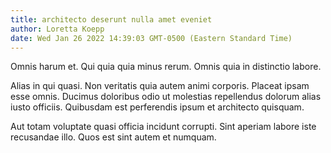```yaml
---
title: architecto deserunt nulla amet eveniet
author: Loretta Koepp
date: Wed Jan 26 2022 14:39:03 GMT-0500 (Eastern Standard Time)
---
```

Omnis harum et. Qui quia quia minus rerum. Omnis quia in distinctio labore.

 Alias in qui quasi. Non veritatis quia autem animi corporis. Placeat ipsam esse omnis. Ducimus doloribus odio ut molestias repellendus dolorum alias iusto officiis. Quibusdam est perferendis ipsum et architecto quisquam.

 Aut totam voluptate quasi officia incidunt corrupti. Sint aperiam labore iste recusandae illo. Quos est sint autem et numquam.